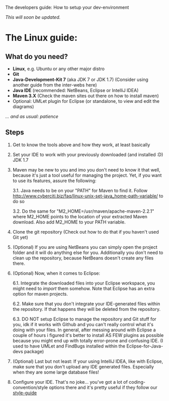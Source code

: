 The developers guide: How to setup your dev-environment

_This will soon be updated._


# The Linux guide:

## What do you need?
* **Linux**, e.g. Ubuntu or any other major distro
* **Git**
* **Java-Development-Kit 7** (aka JDK 7 or JDK 1.7) (Consider using another guide from the inter-webs here)
* **Java IDE** (recommended: NetBeans, Eclipse or IntelliJ IDEA)
* **Maven 3.X** (Check the maven sites out there on how to install maven)
* Optional: UMLet plugin for Eclipse (or standalone, to view and edit the diagrams)

_... and as usual: patience_

## Steps

1. Get to know the tools above and how they work, at least basically

2. Set your IDE to work with your previously downloaded (and installed :D) JDK 1.7

3. Maven may be new to you and imo you don't need to know it that well, because it's just a tool useful for managing the project. Yet, if you want to use its features, assure the following:  

   3.1. Java needs to be on your "PATH" for Maven to find it. Follow http://www.cyberciti.biz/faq/linux-unix-set-java_home-path-variable/ to do so  

   3.2. Do the same for "M2_HOME=/usr/maven/apache-maven-2.2.1" where M2_HOME points to the location of your extracted Maven download. Also add M2_HOME to your PATH variable.

4. Clone the git repository (Check out how to do that if you haven't used Git yet)

5. (Optional) If you are using NetBeans you can simply open the project folder and it will do anything else for you. 
Additionally you don't need to clean up the repository, because NetBeans doesn't create any files there.

6. (Optional) Now, when it comes to Eclipse:

   6.1. Integrate the downloaded files into your Eclipse workspace, you might need to _import_ them somehow. Note that Eclipse has an extra option for maven projects.

   6.2. Make sure that you don't integrate your IDE-generated files within the repository. If that happens they will be deleted from the repository.

   6.3. DO NOT setup Eclipse to manage the repository and Git stuff for you, idk if it works with Github and you can't really control what it's doing with your files. In general, after messing around with Eclipse a couple of hours i figured it's better to install AS FEW plugins as possible because you might end up with totally error-prone and confusing IDE. (I used to have UMLet and FindBugs installed within the Eclipse-for-Java-devs package)

7. (Optional) Last but not least: If your using IntelliJ IDEA, like with Eclipse, make sure that you don't upload any IDE generated files. Especially when they are some large database files!

8. Configure your IDE. That's no joke... you've got a lot of coding-convention/style options there and it's pretty useful if they follow our [style-guide](https://github.com/GameRevision/GWLP-R/wiki/StyleGuide)
